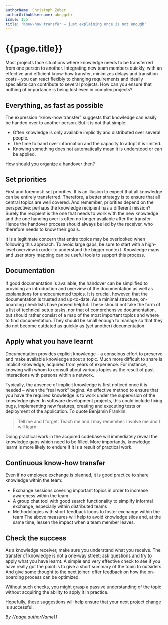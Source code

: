 ```yaml
---
authorName: Christoph Zuber
authorGithubUsername: abeggchr
issue: 155
title: 'Know-how transfer – just explaining once is not enough'
---
```

# {{page.title}}

Most projects face situations where knowledge needs to be transferred from one person to another. Integrating new team members quickly, with an effective and efficient know-how transfer, minimizes delays and transition costs - you can react flexibly to changing requirements and ideally specialists can contribute to several projects. How can you ensure that nothing of importance is being lost even in complex projects?

## Everything, as fast as possible

The expression “know-how transfer” suggests that knowledge can easily be handed over to another person. But it is not that simple:
* Often knowledge is only available implicitly and distributed over several people.
* The time to hand over information and the capacity to adopt it is limited.
* Knowing something does not automatically mean it is understood or can be applied.
 
How should you organize a handover then? 

## Set priorities

First and foremost: set priorities. It is an illusion to expect that all knowledge can be entirely transferred. Therefore, a better strategy is to ensure that all central topics are well covered. And remember, priorities depend on the perspective: perhaps the knowledge recipient has a different mission? Surely the recipient is the one that needs to work with the new knowledge and the one handing over is often no longer available after the transfer. Hence the handover process should always be led by the receiver, who therefore needs to know their goals. 

It is a legitimate concern that entire topics may be overlooked when following this approach. To avoid large gaps, be sure to start with a high-level overview in order to understand the bigger context. Knowledge maps and user story mapping can be useful tools to support this process.

## Documentation

If good documentation is available, the handover can be simplified to providing an introduction and overview of the documentation as well as explanations for undocumented topics. It is crucial, however, that the documentation is trusted and up-to-date. As a minimal structure, on-boarding checklists have proved helpful. These should not take the form of a list of technical setup tasks, nor that of comprehensive documentation, but should rather consist of a map of the most important topics and where to find documentation. They should be small enough to manage so that they do not become outdated as quickly as (yet another) documentation.

## Apply what you have learnt

Documentation provides explicit knowledge – a conscious effort to preserve and make available knowledge about a topic.  Much more difficult to share is implicit knowledge, acquired from years of experience.  For instance, knowing with whom to consult about various topics as the result of past interactions with persons within a network.

Typically, the absence of implicit knowledge is first noticed once it is needed – when the “real work” begins. An effective method to ensure that you have the required knowledge is to work under the supervision of the knowledge giver. In software development projects, this could include fixing bugs, implementing new features, creating and executing tests or deployment of the application. To quote Benjamin Franklin:

> Tell me and I forget. Teach me and I may remember. Involve me and I will learn.

Doing practical work in the acquired codebase will immediately reveal the knowledge gaps which need to be filled.  More importantly, knowledge learnt is more likely to endure if it is a result of practical work.

## Continuous know-how transfer

Even if no employee exchange is planned, it is good practice to share knowledge within the team:
* Exchange sessions covering important topics in order to increase awareness within the team
* A group chat tool with good search functionality to simplify informal exchange, especially within distributed teams
* Methodologies with short feedback loops to foster exchange within the team
The above measures will help to avoid knowledge silos and, at the same time, lessen the impact when a team member leaves.

## Check the success

As a knowledge receiver, make sure you understand what you receive. The transfer of knowledge is not a one-way street; ask questions and try to apply what you have learnt. A simple and very effective check to see if you have really got the point is to give a short summary of the topic to outsiders. And give some thought to the next joiner: offer feedback on how the on-boarding process can be optimized.

Without such checks, you might grasp a passive understanding of the topic without acquiring the ability to apply it in practice.

Hopefully, these suggestions will help ensure that your next project change is successful.

*By {{page.authorName}}*
